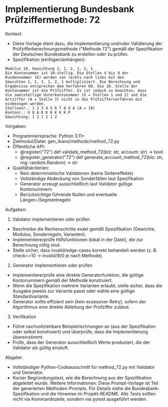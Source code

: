 # Implementierung Bundesbank Prüfziffermethode: 72

Kontext:
- Diese Vorlage dient dazu, die Implementierung und/oder Validierung der Prüfzifferberechnungsmethode ("Methode 72") gemäß der Spezifikation der Deutschen Bundesbank zu erstellen oder zu prüfen.
- Spezifikation (einfügen/anhängen):

```Text
Modulus 10, Gewichtung 2, 1, 2, 1, 2, 1
Die Kontonummer ist 10-stellig. Die Stellen 4 bis 9 der
Kundennummer (K) werden von rechts nach links mit den
Gewichten 2, 1, 2, 1, 2, 1 multipliziert. Die Berechnung und
Ergebnisse entsprechen dem Verfahren 00. Die 10. Stelle der
Kontonummer ist die Prüfziffer. Es ist jedoch zu beachten, dass
die zweistellige Unterkontonummer (U = Stellen 1 und 2) und die
Artziffer (A = Stelle 3) nicht in das Prüfzifferverfahren mit
einbezogen werden.
Stellennr.: 1 2 3 4 5 6 7 8 9 A (A = 10)
Kontonr.: U U A K K K K K K P
Gewichtung: 1 2 1 2 1 2
```

Vorgaben:
- Programmiersprache: Python 3.11+
- Zielmodul/Datei: gen_ibans/methods/method_72.py
- Öffentliche API:
  - @register("72") def validate_method_72(blz: str, account: str) -> bool
  - @register_generator("72") def generate_account_method_72(blz: str, rng: random.Random) -> str
- Qualitätskriterien:
  - Rein deterministische Validatoren (keine Seiteneffekte)
  - Vollständige Abdeckung von Sonderfällen laut Spezifikation
  - Generator erzeugt ausschließlich laut Validator gültige Kontonummern
  - Berücksichtige führende Nullen und eventuelle Längen-/Segmentregeln

Aufgaben:
1) Validator implementieren oder prüfen
- Beschreibe die Rechenschritte exakt gemäß Spezifikation (Gewichte, Modulus, Sonderregeln, Varianten).
- Implementiere/prüfe Hilfsfunktionen (lokal in der Datei), die zur Berechnung nötig sind.
- Stelle sicher, dass invalid/edge-cases korrekt behandelt werden (z. B. check==10 -> invalid/9/0 je nach Methode).

2) Generator implementieren oder prüfen
- Implementiere/prüfe eine direkte Generatorfunktion, die gültige Kontonummern gemäß der Methode konstruiert.
- Wenn die Spezifikation mehrere Varianten erlaubt, stelle sicher, dass die Ausgabe jeweils zur Variante passt oder wähle eine gültige Standardvariante.
- Generator sollte effizient sein (kein exzessiver Retry), sofern der Algorithmus eine direkte Ableitung der Prüfziffer zulässt.

3) Verifikation
- Führe nachvollziehbare Beispielrechnungen an (aus der Spezifikation oder selbst konstruiert) und überprüfe, dass die Implementierung übereinstimmt.
- Prüfe, dass der Generator ausschließlich Werte produziert, die der Validator als gültig einstuft.

Abgabe:
- Vollständiger Python-Codeausschnitt für method_72.py mit Validator und Generator.
- Kurzer Begründungstext, wie die Berechnung aus der Spezifikation abgeleitet wurde.
Weitere Informationen: Diese Prompt-Vorlage ist Teil der generierten Methoden-Prompts. Für Details siehe die Bundesbank-Spezifikation und die Hinweise im Projekt-README.
Alle Tests sollten nicht via Kommandozeile, sondern via pytest ausgeführt werden.
